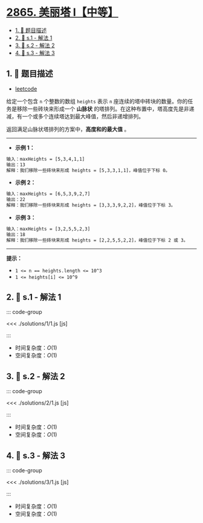 # [2865. 美丽塔 I【中等】](https://github.com/tnotesjs/TNotes.leetcode/tree/main/notes/2865.%20%E7%BE%8E%E4%B8%BD%E5%A1%94%20I%E3%80%90%E4%B8%AD%E7%AD%89%E3%80%91)

<!-- region:toc -->

- [1. 📝 题目描述](#1--题目描述)
- [2. 🎯 s.1 - 解法 1](#2--s1---解法-1)
- [3. 🎯 s.2 - 解法 2](#3--s2---解法-2)
- [4. 🎯 s.3 - 解法 3](#4--s3---解法-3)

<!-- endregion:toc -->

## 1. 📝 题目描述

- [leetcode](https://leetcode.cn/problems/beautiful-towers-i/)

给定一个包含 `n` 个整数的数组 `heights` 表示 `n` 座连续的塔中砖块的数量。你的任务是移除一些砖块来形成一个 **山脉状** 的塔排列。在这种布置中，塔高度先是非递减，有一个或多个连续塔达到最大峰值，然后非递增排列。

返回满足山脉状塔排列的方案中，**高度和的最大值** 。

---

- **示例 1：**

```txt
输入：maxHeights = [5,3,4,1,1]
输出：13
解释：我们移除一些砖块来形成 heights = [5,3,3,1,1]，峰值位于下标 0。
```

- **示例 2：**

```txt
输入：maxHeights = [6,5,3,9,2,7]
输出：22
解释：我们移除一些砖块来形成 heights = [3,3,3,9,2,2]，峰值位于下标 3。
```

- **示例 3：**

```txt
输入：maxHeights = [3,2,5,5,2,3]
输出：18
解释：我们移除一些砖块来形成 heights = [2,2,5,5,2,2]，峰值位于下标 2 或 3。
```

---

**提示：**

- `1 <= n == heights.length <= 10^3`
- `1 <= heights[i] <= 10^9`

## 2. 🎯 s.1 - 解法 1

::: code-group

<<< ./solutions/1/1.js [js]

:::

- 时间复杂度：$O(1)$
- 空间复杂度：$O(1)$

## 3. 🎯 s.2 - 解法 2

::: code-group

<<< ./solutions/2/1.js [js]

:::

- 时间复杂度：$O(1)$
- 空间复杂度：$O(1)$

## 4. 🎯 s.3 - 解法 3

::: code-group

<<< ./solutions/3/1.js [js]

:::

- 时间复杂度：$O(1)$
- 空间复杂度：$O(1)$
